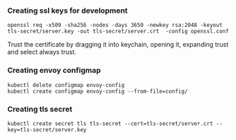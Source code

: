 ### Creating ssl keys for development

```
openssl req -x509 -sha256 -nodes -days 3650 -newkey rsa:2048 -keyout tls-secret/server.key -out tls-secret/server.crt  -config openssl.conf
```

Trust the certificate by dragging it into keychain, opening it, expanding trust and select always trust.

### Creating envoy configmap
```
kubectl delete configmap envoy-config
kubectl create configmap envoy-config --from-file=config/
```

### Creating tls secret
```
kubectl create secret tls tls-secret --cert=tls-secret/server.crt --key=tls-secret/server.key
```
